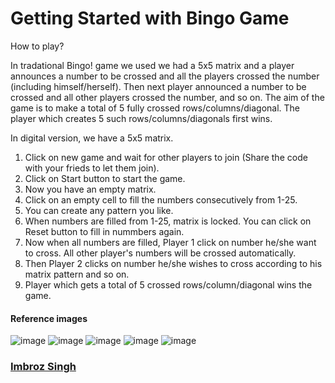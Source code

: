 # Getting Started with Bingo Game

How to play?

In tradational Bingo! game we used we had a 5x5 matrix and a player announces a number to be crossed and all the players crossed the number (including himself/herself). Then next player announced a number to be crossed and all other players crossed the number, and so on.
The aim of the game is to make a total of 5 fully crossed rows/columns/diagonal. The player which creates 5 such rows/columns/diagonals first wins.

In digital version, we have a 5x5 matrix.
1. Click on new game and wait for other players to join (Share the code with your frieds to let them join).
2. Click on Start button to start the game.
3. Now you have an empty matrix.
4. Click on an empty cell to fill the numbers consecutively from 1-25.
5. You can create any pattern you like.
6. When numbers are filled from 1-25, matrix is locked. You can click on Reset button to fill in nummbers again.
7. Now when all numbers are filled, Player 1 click on number he/she want to cross. All other player's numbers will be crossed automatically.
8. Then Player 2 clicks on number he/she wishes to cross according to his matrix pattern and so on.
9. Player which gets a total of 5 crossed rows/column/diagonal wins the game.

#### Reference images
![image](https://github.com/imbrozsingh/bingo/assets/71779518/51badeac-69a7-4440-bc62-e354228739ad)
![image](https://github.com/imbrozsingh/bingo/assets/71779518/a4c90825-63c8-4734-b49d-f24e805ac195)
![image](https://github.com/imbrozsingh/bingo/assets/71779518/22051997-6fc3-41f1-b03b-94dc70ed63ed)
![image](https://github.com/imbrozsingh/bingo/assets/71779518/59af953c-7802-430d-8d84-f6436eb1987f)
![image](https://github.com/imbrozsingh/bingo/assets/71779518/ced7baac-5f94-4d4e-bbab-50c205d26cf4)


### [Imbroz Singh](https://www.instagram.com/imbrozsingh)
